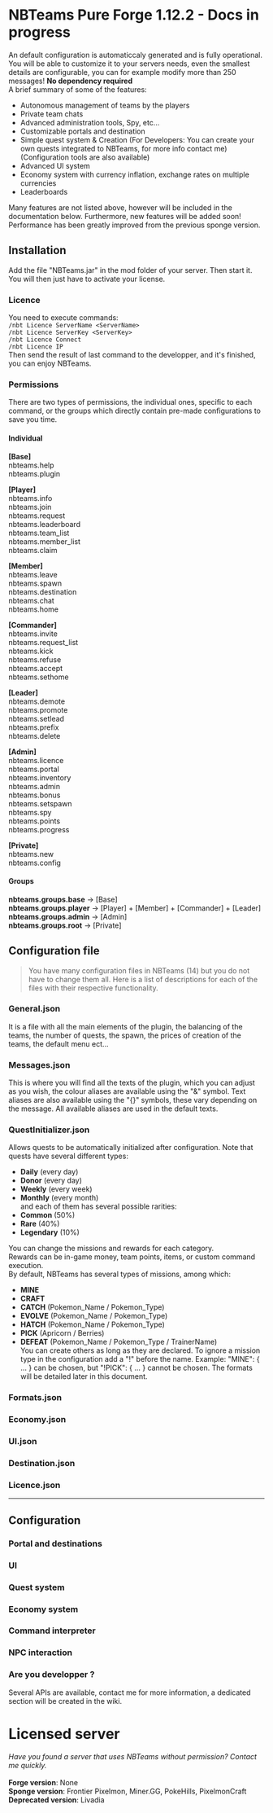 # NBTeams Pure Forge 1.12.2 - Docs in progress
An default configuration is automaticcaly generated and is fully operational. You will be able to customize it to your servers needs, even the smallest details are configurable, you can for example modify more than 250 messages! **No dependency required** <br>
A brief summary of some of the features:
- Autonomous management of teams by the players
- Private team chats
- Advanced administration tools, Spy, etc...
- Customizable portals and destination
- Simple quest system & Creation (For Developers: You can create your own quests integrated to NBTeams, for more info contact me) (Configuration tools are also available)
- Advanced UI system
- Economy system with currency inflation, exchange rates on multiple currencies
- Leaderboards

Many features are not listed above, however will be included in the documentation below. Furthermore, new features will be added soon! Performance has been greatly improved from the previous sponge version.

## Installation
Add the file "NBTeams.jar" in the mod folder of your server. Then start it. You will then just have to activate your license.

### Licence
You need to execute commands:<br>
```/nbt Licence ServerName <ServerName>```<br>
```/nbt Licence ServerKey <ServerKey>```<br>
```/nbt Licence Connect```<br>
```/nbt Licence IP```<br>
Then send the result of last command to the developper, and it's finished, you can enjoy NBTeams.

### Permissions
There are two types of permissions, the individual ones, specific to each command, or the groups which directly contain pre-made configurations to save you time.

#### Individual
**[Base]**<br>
nbteams.help<br>
nbteams.plugin<br>

**[Player]**<br>
nbteams.info<br>
nbteams.join<br>
nbteams.request<br>
nbteams.leaderboard<br>
nbteams.team_list<br>
nbteams.member_list<br>
nbteams.claim<br>

**[Member]**<br>
nbteams.leave<br>
nbteams.spawn<br>
nbteams.destination<br>
nbteams.chat<br>
nbteams.home<br>

**[Commander]**<br>
nbteams.invite<br>
nbteams.request_list<br>
nbteams.kick<br>
nbteams.refuse<br>
nbteams.accept<br>
nbteams.sethome<br>

**[Leader]**<br>
nbteams.demote<br>
nbteams.promote<br>
nbteams.setlead<br>
nbteams.prefix<br>
nbteams.delete<br>

**[Admin]**<br>
nbteams.licence<br>
nbteams.portal<br>
nbteams.inventory<br>
nbteams.admin<br>
nbteams.bonus<br>
nbteams.setspawn<br>
nbteams.spy<br>
nbteams.points<br>
nbteams.progress<br>

**[Private]**<br>
nbteams.new<br>
nbteams.config<br>

#### Groups
**nbteams.groups.base** -> [Base]<br>
**nbteams.groups.player** -> [Player] + [Member] + [Commander] + [Leader]<br>
**nbteams.groups.admin** -> [Admin]<br>
**nbteams.groups.root** -> [Private]<br>

## Configuration file

> You have many configuration files in NBTeams (14) but you do not have to change them all. Here is a list of descriptions for each of the files with their respective functionality.

### General.json
It is a file with all the main elements of the plugin, the balancing of the teams, the number of quests, the spawn, the prices of creation of the teams, the default menu ect... 

### Messages.json
This is where you will find all the texts of the plugin, which you can adjust as you wish, the colour aliases are available using the "&" symbol. Text aliases are also available using the "{}" symbols, these vary depending on the message. All available aliases are used in the default texts.

### QuestInitializer.json
Allows quests to be automatically initialized after configuration. Note that quests have several different types:
- **Daily** (every day)
- **Donor** (every day)
- **Weekly** (every week)
- **Monthly** (every month)<br>
and each of them has several possible rarities:<br>
- **Common** (50%)
- **Rare** (40%)
- **Legendary** (10%)

You can change the missions and rewards for each category.<br>Rewards can be in-game money, team points, items, or custom command execution. <br>
By default, NBTeams has several types of missions, among which:
- **MINE**
- **CRAFT**
- **CATCH** (Pokemon_Name / Pokemon_Type)
- **EVOLVE** (Pokemon_Name / Pokemon_Type)
- **HATCH** (Pokemon_Name / Pokemon_Type)
- **PICK** (Apricorn / Berries)
- **DEFEAT** (Pokemon_Name / Pokemon_Type / TrainerName)<br>
You can create others as long as they are declared.
To ignore a mission type in the configuration add a "!" before the name. Example: "MINE": { ... } can be chosen, but "!PICK": { ... } cannot be chosen. The formats will be detailed later in this document.

### Formats.json

### Economy.json

### UI.json

### Destination.json

### Licence.json

----

## Configuration

### Portal and destinations

### UI

### Quest system

### Economy system

### Command interpreter  

### NPC interaction

### Are you developper ?
Several APIs are available, contact me for more information, a dedicated section will be created in the wiki. 

# Licensed server
*Have you found a server that uses NBTeams without permission? Contact me quickly.*<br><br>
**Forge version**: None<br>
**Sponge version**: Frontier Pixelmon, Miner.GG, PokeHills, PixelmonCraft<br>
**Deprecated version**: Livadia<br>
